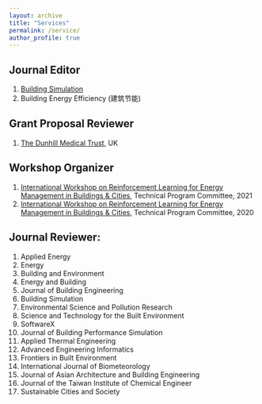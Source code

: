 ```yaml
---
layout: archive
title: "Services"
permalink: /service/
author_profile: true
---
```


## Journal Editor
1. [Building Simulation](https://www.springer.com/journal/12273)
1. Building Energy Efficiency (建筑节能)


## Grant Proposal Reviewer
1. [The Dunhill Medical Trust](https://dunhillmedical.org.uk/), UK

## Workshop Organizer
1. [International Workshop on Reinforcement Learning for Energy Management in Buildings & Cities](https://rlem-workshop.net/), Technical Program Committee, 2021
1. [International Workshop on Reinforcement Learning for Energy Management in Buildings & Cities](https://rlem-workshop.net/), Technical Program Committee, 2020

## Journal Reviewer:
1. Applied Energy
1. Energy
1. Building and Environment
1. Energy and Building
1. Journal of Building Engineering
1. Building Simulation
1. Environmental Science and Pollution Research
1. Science and Technology for the Built Environment
1. SoftwareX
1. Journal of Building Performance Simulation
1. Applied Thermal Engineering
1. Advanced Engineering Informatics
1. Frontiers in Built Environment
1. International Journal of Biometeorology
1. Journal of Asian Architecture and Building Engineering
1. Journal of the Taiwan Institute of Chemical Engineer
1. Sustainable Cities and Society